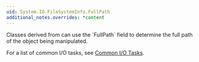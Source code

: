 ```yaml
---
uid: System.IO.FileSystemInfo.FullPath
additional_notes.overrides: *content
---
```


<p>Classes derived from <xref href="System.IO.FileSystemInfo"></xref> can use the `FullPath` field to determine the full path of the object being manipulated.  
  
 For a list of common I/O tasks, see [Common I/O Tasks](~/docs/standard/io/common-i-o-tasks.md).</p>



